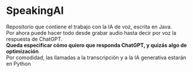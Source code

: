 # SpeakingAI
Repositorio que contiene el trabajo con la IA de voz, escrita en Java.  
Por ahora puede hacer todo desde grabar audio hasta decir por voz la respuesta de ChatGPT.  
**Queda especificar cómo quiero que responda ChatGPT, y quizás algo de optimización**  
Por comodidad, las llamadas a la transcripción y a la IA generativa estarán en Python  
